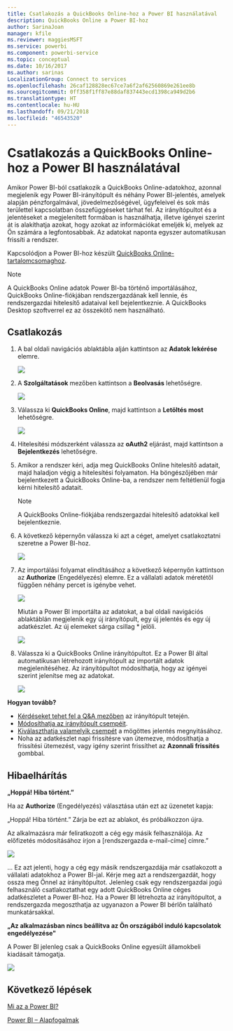 ```yaml
---
title: Csatlakozás a QuickBooks Online-hoz a Power BI használatával
description: QuickBooks Online a Power BI-hoz
author: SarinaJoan
manager: kfile
ms.reviewer: maggiesMSFT
ms.service: powerbi
ms.component: powerbi-service
ms.topic: conceptual
ms.date: 10/16/2017
ms.author: sarinas
LocalizationGroup: Connect to services
ms.openlocfilehash: 26caf128828ec67ce7a6f2af62560869e261ee8b
ms.sourcegitcommit: 0ff358f1ff87e88daf837443ecd1398ca949d2b6
ms.translationtype: HT
ms.contentlocale: hu-HU
ms.lasthandoff: 09/21/2018
ms.locfileid: "46543520"
---
```

# <a name="connect-to-quickbooks-online-with-power-bi"></a>Csatlakozás a QuickBooks Online-hoz a Power BI használatával
Amikor Power BI-ból csatlakozik a QuickBooks Online-adatokhoz, azonnal megjelenik egy Power BI-irányítópult és néhány Power BI-jelentés, amelyek alapján pénzforgalmával, jövedelmezőségével, ügyfeleivel és sok más területtel kapcsolatban összefüggéseket tárhat fel. Az irányítópultot és a jelentéseket a megjelenített formában is használhatja, illetve igényei szerint át is alakíthatja azokat, hogy azokat az információkat emeljék ki, melyek az Ön számára a legfontosabbak. Az adatokat naponta egyszer automatikusan frissíti a rendszer.

Kapcsolódjon a Power BI-hoz készült [QuickBooks Online-tartalomcsomaghoz](https://dxt.powerbi.com/getdata/services/quickbooks-online).

>[!NOTE]
>A QuickBooks Online adatok Power BI-ba történő importálásához, QuickBooks Online-fiókjában rendszergazdának kell lennie, és rendszergazdai hitelesítő adataival kell bejelentkeznie. A QuickBooks Desktop szoftverrel ez az összekötő nem használható. 

## <a name="how-to-connect"></a>Csatlakozás
1. A bal oldali navigációs ablaktábla alján kattintson az **Adatok lekérése** elemre.
   
   ![](media/service-connect-to-quickbooks-online/pbi_getdata.png) 
2. A **Szolgáltatások** mezőben kattintson a **Beolvasás** lehetőségre.
   
   ![](media/service-connect-to-quickbooks-online/pbi_getservices.png) 
3. Válassza ki **QuickBooks Online**, majd kattintson a **Letöltés most** lehetőségre.
   
   ![](media/service-connect-to-quickbooks-online/qbo.png)
4. Hitelesítési módszerként válassza az **oAuth2** eljárást, majd kattintson a **Bejelentkezés** lehetőségre. 
5. Amikor a rendszer kéri, adja meg QuickBooks Online hitelesítő adatait, majd haladjon végig a hitelesítési folyamaton. Ha böngészőjében már bejelentkezett a QuickBooks Online-ba, a rendszer nem feltétlenül fogja kérni hitelesítő adatait.
   >[!NOTE]
   >A QuickBooks Online-fiókjába rendszergazdai hitelesítő adatokkal kell bejelentkeznie.
6. A következő képernyőn válassza ki azt a céget, amelyet csatlakoztatni szeretne a Power BI-hoz.
   
   ![](media/service-connect-to-quickbooks-online/pbi_qbo_almost.png)
7. Az importálási folyamat elindításához a következő képernyőn kattintson az **Authorize** (Engedélyezés) elemre. Ez a vállalati adatok méretétől függően néhány percet is igénybe vehet. 
   
   ![](media/service-connect-to-quickbooks-online/pbi_qbo_authorizesm.png)
   
   Miután a Power BI importálta az adatokat, a bal oldali navigációs ablaktáblán megjelenik egy új irányítópult, egy új jelentés és egy új adatkészlet. Az új elemeket sárga csillag \* jelöli.
   
   ![](media/service-connect-to-quickbooks-online/pbi_qbo_leftnavnew.png)
8. Válassza ki a QuickBooks Online irányítópultot. Ez a Power BI által automatikusan létrehozott irányítópult az importált adatok megjelenítéséhez. Az irányítópultot módosíthatja, hogy az igényei szerint jelenítse meg az adatokat. 
   
   ![](media/service-connect-to-quickbooks-online/pbi_qbo_dash.png)

**Hogyan tovább?**

* [Kérdéseket tehet fel a Q&A mezőben](consumer/end-user-q-and-a.md) az irányítópult tetején.
* [Módosíthatja az irányítópult csempéit](service-dashboard-edit-tile.md).
* [Kiválaszthatja valamelyik csempét](consumer/end-user-tiles.md) a mögöttes jelentés megnyitásához.
* Noha az adatkészlet napi frissítésre van ütemezve, módosíthatja a frissítési ütemezést, vagy igény szerint frissíthet az **Azonnali frissítés** gombbal.

## <a name="troubleshooting"></a>Hibaelhárítás
**„Hoppá! Hiba történt.”**

Ha az **Authorize** (Engedélyezés) választása után ezt az üzenetet kapja:

„Hoppá! Hiba történt.” Zárja be ezt az ablakot, és próbálkozzon újra.

Az alkalmazásra már feliratkozott a cég egy másik felhasználója. Az előfizetés módosításához írjon a [rendszergazda e-mail-címe] címre.”

![](media/service-connect-to-quickbooks-online/pbi_qbo_oopssm.png)

... Ez azt jelenti, hogy a cég egy másik rendszergazdája már csatlakozott a vállalati adatokhoz a Power BI-jal. Kérje meg azt a rendszergazdát, hogy ossza meg Önnel az irányítópultot. Jelenleg csak egy rendszergazdai jogú felhasználó csatlakoztathat egy adott QuickBooks Online céges adatkészletet a Power BI-hoz. Ha a Power BI létrehozta az irányítópultot, a rendszergazda megoszthatja az ugyanazon a Power BI bérlőn található munkatársakkal.

**„Az alkalmazásban nincs beállítva az Ön országából induló kapcsolatok engedélyezése"**

A Power BI jelenleg csak a QuickBooks Online egyesült államokbeli kiadásait támogatja. 

![](media/service-connect-to-quickbooks-online/pbi_qbo_countrynotsupported.png)

## <a name="next-steps"></a>Következő lépések
[Mi az a Power BI?](power-bi-overview.md)

[Power BI – Alapfogalmak](consumer/end-user-basic-concepts.md)


